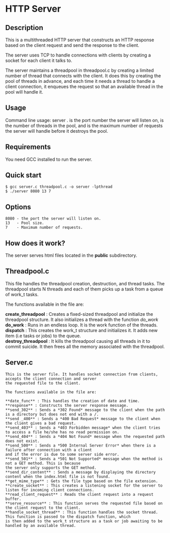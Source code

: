 # HTTP Server
 
## Description

  This is a multithreaded HTTP server that constructs an HTTP response based on the
  client request and send the response to the client.
  
  The server uses TCP to handle connections with clients by creating a socket for each
  client it talks to. 
  
  The server maintains a threadpool in threadpool.c by creating a limited number of thread 
  that connects with the client. It does this by creating the pool of threads in advance, and 
  each time it needs a thread to handle a client connection, it enqueues the request so that an 
  available thread in the pool will handle it.

## Usage

  Command line usage: server <port> <pool-size> <max-number-of-request>.
  **<Port>** is the port number the server will listen on, **<pool-size>** is the number of threads in the pool, 
  and **<max-number-of-request>** is the maximum number of requests the server will handle before it
  destroys the pool.

Requirements
------------

  You need GCC installed to run the server.

Quick start
-----------

    $ gcc server.c threadpool.c -o server -lpthread
    $ ./server 8080 13 7

## Options

	8080 - the port the server will listen on.
	13   - Pool size.
	7	 - Maximum number of requests.


## How does it work?

   The server serves html files located in the **public** subdirectory.
   
## Threadpool.c
   
   This file handles the threadpool creation, destruction, and thread tasks. The threadpool
   starts N threads and each of them picks up a task from a queue of work_t tasks.
   
   The functions available in the file are:
   
   **create_threadpool** : Creates a fixed-sized threadpool and initialize the threadpool structure. It also
   initializes a thread with the function *do_work*
   **do_work** : Runs in an endless loop. It is the work function of the threads. 
   **dispatch** : This creates the work_t structure and initializes it. It adds new item (i.e tasks or jobs) to the queue.  
   **destroy_threadpool** : It kills the threadpool causing all threads in it to commit suicide. It then frees all the
   memory associated with the threadpool. 
   
## Server.c

    This is the server file. It handles socket connection from clients, accepts the client connection and server
    the requested file to the client.
	
    The functions available in the file are:
	
    **date_func** : This handles the creation of date and time.
    **response** : Constructs the server response message.
    **send_302** : Sends a *302 Found* message to the client when the path is a directory but does not end with a /.
    **send _400** : Sends a *400 Bad Request* message to the client when the client gives a bad request.
    **send_403** : Sends a *403 Forbidden message* when the client tries to access a file he/she has no read permission on.
    **send_404** : Sends a *404 Not Found* message when the requested path does not exist.
    **send_500** : Sends a *500 Internal Server Error* when there is a failure after connection with a client
    and if the error is due to some server side error.
    **send_501** : Sends a *501 Not Supported* message when the method is not a GET method. This is because
    the server only supports the GET method.
    **send_dir_content** : Sends a message by displaying the directory content when the index.html file is not found. 
    **get_mime_type** : Gets the file type based on the file extension.
    **create_socket** : This creates a listening socket for the server to listen for incoming client connections.
    **read_client_request** : Reads the client request into a request buffer.
    **serve_resource** : This function serves the requested file based on the client request to the client.
    **handle_socket_thread** : This function handles the socket thread. This function is passed to the dispatch function, which
    is then added to the work_t structure as a task or job awaiting to be handled by an available thread.

